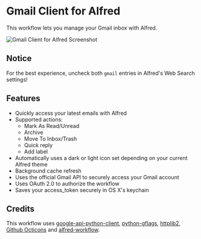 Gmail Client for Alfred
==============

This workflow lets you manage your Gmail inbox with Alfred.

![Gmail Client for Alfred Screenshot](https://raw.github.com/fniephaus/alfred-gmail/master/screenshot.gif)

## Notice
For the best experience, uncheck both `gmail` entries in Alfred's Web Search settings!

## Features

- Quickly access your latest emails with Alfred
- Supported actions:
    - Mark As Read/Unread
    - Archive
    - Move To Inbox/Trash
    - Quick reply
    - Add label
- Automatically uses a dark or light icon set depending on your current Alfred theme
- Background cache refresh
- Uses the official Gmail API to securely access your Gmail account
- Uses OAuth 2.0 to authorize the workflow
- Saves your access_token securely in OS X's keychain


## Credits

This workflow uses [google-api-python-client](https://code.google.com/p/google-api-python-client/), [python-gflags](https://code.google.com/p/python-gflags/), [httplib2](https://pypi.python.org/pypi/httplib2), [Github Octicons](https://github.com/github/octicons/) and [alfred-workflow](https://github.com/deanishe/alfred-workflow).
